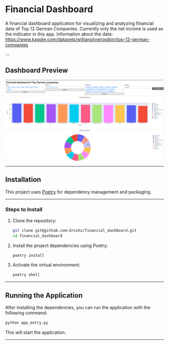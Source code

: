 
# Financial Dashboard

A financial dashboard application for visualizing and analyzing financial data of Top 12 German Companies. Currently only the net income is used as the indicator in this app. Information about the data: https://www.kaggle.com/datasets/willianoliveiragibin/top-12-german-companies

--
## Dashboard Preview

![Financial Dashboard](ui.jpg)

---

## Installation

This project uses [Poetry](https://python-poetry.org/) for dependency management and packaging.

---

### Steps to Install

1. Clone the repository:
   ```bash
   git clone git@github.com:drsshz/financial_dashboard.git
   cd financial_dashboard
   ```

2. Install the project dependencies using Poetry:
   ```bash
   poetry install
   ```

3. Activate the virtual environment:
   ```bash
   poetry shell
   ```

---

## Running the Application

After installing the dependencies, you can run the application with the following command:

```bash
python app_entry.py
```

This will start the application.

---


